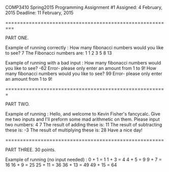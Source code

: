 COMP3410 Spring2015
Programming Assignment #1
Assigned: 4 February, 2015
Deadline: 11 February, 2015

=========================================================

PART ONE.

Example of running correctly :
How many fibonacci numbers would you like to see?
7
The Fibonacci numbers are:
1 1 2 3 5 8 13 

Example of running with a bad input :
How many fibonacci numbers would you like to see?
-62
Error- please only enter an amount from 1 to 9!
How many fibonacci numbers would you like to see?
99
Error- please only enter an amount from 1 to 9!

=======================================================

PART TWO.

Example of running :
Hello, and welcome to Kevin Fisher's fancycalc. Give me two inputs and I'll preform some mad arithmetic on them.
Please input two numbers:
4
7
The result of adding these is:
11
The result of subtracting these is:
-3
The result of multiplying these is:
28
Have a nice day!

======================================================

PART THREE. 30 points.

Example of running (no input needed) :
0 + 1 = 1
1 + 3 = 4
4 + 5 = 9
9 + 7 = 16
16 + 9 = 25
25 + 11 = 36
36 + 13 = 49
49 + 15 = 64

